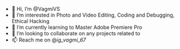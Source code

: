 - 👋 Hi, I’m @VagmiVS
- 👀 I’m interested in Photo and Video Editing, Coding and Debugging, Ethical Hacking 
- 🌱 I’m currently learning to Master Adobe Premiere Pro
- 💞️ I’m looking to collaborate on any projects related to 
- 📫 Reach me on @_ig_vagmi_67_

<!---
VagmiVS/VagmiVS is a ✨ special ✨ repository because its `README.md` (this file) appears on your GitHub profile.
You can click the Preview link to take a look at your changes.
--->
